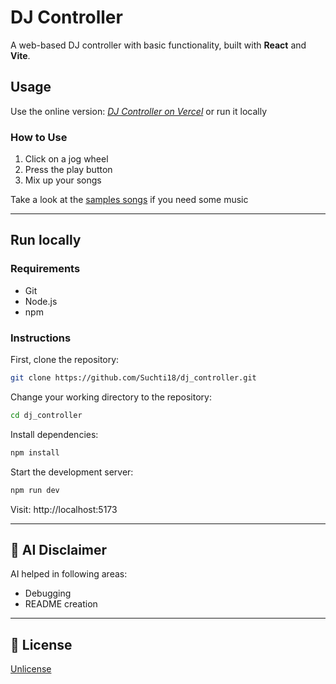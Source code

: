 # DJ Controller

A web-based DJ controller with basic functionality, built with **React** and **Vite**.

## Usage

Use the online version: _[DJ Controller on Vercel](https://djcontroller.vercel.app)_ or run it locally

### How to Use

1. Click on a jog wheel
2. Press the play button
3. Mix up your songs

Take a look at the [samples songs](./samples) if you need some music

---
## Run locally

### Requirements

- Git
- Node.js
- npm

### Instructions

First, clone the repository:
```bash
git clone https://github.com/Suchti18/dj_controller.git
```

Change your working directory to the repository:
```bash
cd dj_controller
```

Install dependencies:
```bash
npm install
```

Start the development server:
```bash
npm run dev
```

Visit: http://localhost:5173

---

## 🤖 AI Disclaimer

AI helped in following areas:
* Debugging
* README creation

---

## 📜 License

[Unlicense](https://unlicense.org)
